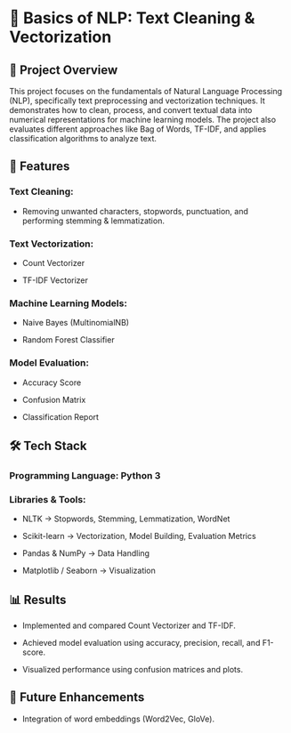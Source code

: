 # 🧠 Basics of NLP: Text Cleaning & Vectorization
## 📌 Project Overview

This project focuses on the fundamentals of Natural Language Processing (NLP), specifically text preprocessing and vectorization techniques. It demonstrates how to clean, process, and convert textual data into numerical representations for machine learning models. The project also evaluates different approaches like Bag of Words, TF-IDF, and applies classification algorithms to analyze text.

## 🚀 Features

### **Text Cleaning:**
- Removing unwanted characters, stopwords, punctuation, and performing stemming & lemmatization.

### **Text Vectorization:**

- Count Vectorizer

- TF-IDF Vectorizer

### **Machine Learning Models:**

- Naive Bayes (MultinomialNB)

- Random Forest Classifier

### **Model Evaluation:**

- Accuracy Score

- Confusion Matrix

- Classification Report

## 🛠️ Tech Stack

### Programming Language: Python 3
### **Libraries & Tools:**

- NLTK → Stopwords, Stemming, Lemmatization, WordNet

- Scikit-learn → Vectorization, Model Building, Evaluation Metrics

- Pandas & NumPy → Data Handling

- Matplotlib / Seaborn → Visualization

## **📊 Results**

- Implemented and compared Count Vectorizer and TF-IDF.

- Achieved model evaluation using accuracy, precision, recall, and F1-score.

- Visualized performance using confusion matrices and plots.

## **🧩 Future Enhancements**

- Integration of word embeddings (Word2Vec, GloVe).
